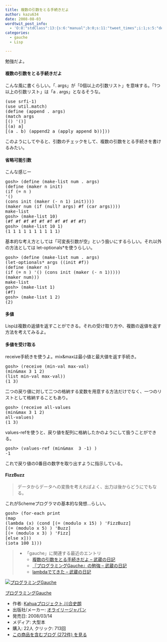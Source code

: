 ```yaml
---
title: 複数の引数をとる手続きだよ
author: kazu634
date: 2008-08-03
wordtwit_post_info:
  - 'O:8:"stdClass":13:{s:6:"manual";b:0;s:11:"tweet_times";i:1;s:5:"delay";i:0;s:7:"enabled";i:1;s:10:"separation";s:2:"60";s:7:"version";s:3:"3.7";s:14:"tweet_template";b:0;s:6:"status";i:2;s:6:"result";a:0:{}s:13:"tweet_counter";i:2;s:13:"tweet_log_ids";a:1:{i:0;i:4185;}s:9:"hash_tags";a:0:{}s:8:"accounts";a:1:{i:0;s:7:"kazu634";}}'
categories:
  - gauche
  - Lisp

---
```

<div class="section">
<p>
    勉強だよ。
</p>
  
<h4>
    複数の引数をとる手続きだよ
</h4>
  
<p>
    こんな風に書くらしい。「. args」が「0個以上の引数リスト」を意味する。「1つ以上の引数リスト」は「a . args」となるそうな。
</p>
  
<pre class="syntax-highlight">
<span class="synSpecial">(</span>use srfi-1<span class="synSpecial">)</span>
<span class="synSpecial">(</span>use util.match<span class="synSpecial">)</span>
<span class="synSpecial">(</span>define <span class="synSpecial">(</span><span class="synStatement">append . </span>args<span class="synSpecial">)</span>
<span class="synSpecial">(</span>match args
[<span class="synSpecial">()</span> <span class="synSpecial">'()</span>]
[<span class="synSpecial">(</span>a<span class="synSpecial">)</span> a]
[<span class="synSpecial">(</span>a<span class="synStatement"> . </span>b<span class="synSpecial">)</span> <span class="synSpecial">(</span>append2 a <span class="synSpecial">(</span><span class="synStatement">apply</span> <span class="synStatement">append</span> b<span class="synSpecial">))</span>]<span class="synSpecial">))</span>
</pre>
  
<p>
    このようにしてやると、引数のチェックをして、複数の引数をとる手続きを書けるみたい。
</p>
  
<h4>
    省略可能引数
</h4>
  
<p>
    こんな感じー
</p>
  
<pre class="syntax-highlight">
gosh&#62; <span class="synSpecial">(</span>define <span class="synSpecial">(</span><span class="synStatement">make-list</span> num<span class="synStatement"> . </span>args<span class="synSpecial">)</span>
<span class="synSpecial">(</span>define <span class="synSpecial">(</span>maker n init<span class="synSpecial">)</span>
<span class="synSpecial">(</span><span class="synStatement">if</span> <span class="synSpecial">(</span><span class="synStatement">=</span> n <span class="synConstant"></span><span class="synSpecial">)</span>
<span class="synSpecial">'()</span>
<span class="synSpecial">(</span><span class="synStatement">cons</span> init <span class="synSpecial">(</span>maker <span class="synSpecial">(</span><span class="synStatement">-</span> n <span class="synConstant">1</span><span class="synSpecial">)</span> init<span class="synSpecial">))))</span>
<span class="synSpecial">(</span>maker num <span class="synSpecial">(</span><span class="synStatement">if</span> <span class="synSpecial">(</span><span class="synStatement">null</span>? args<span class="synSpecial">)</span> #f <span class="synSpecial">(</span><span class="synStatement">car</span> args<span class="synSpecial">))))</span>
<span class="synStatement">make-list</span>
gosh&#62; <span class="synSpecial">(</span><span class="synStatement">make-list</span> <span class="synConstant">10</span><span class="synSpecial">)</span>
<span class="synSpecial">(</span>#f #f #f #f #f #f #f #f #f #f<span class="synSpecial">)</span>
gosh&#62; <span class="synSpecial">(</span><span class="synStatement">make-list</span> <span class="synConstant">10</span> <span class="synConstant">1</span><span class="synSpecial">)</span>
<span class="synSpecial">(</span><span class="synConstant">1</span> <span class="synConstant">1</span> <span class="synConstant">1</span> <span class="synConstant">1</span> <span class="synConstant">1</span> <span class="synConstant">1</span> <span class="synConstant">1</span> <span class="synConstant">1</span> <span class="synConstant">1</span> <span class="synConstant">1</span><span class="synSpecial">)</span>
</pre>
  
<p>
    基本的な考え方としては「可変長引数が空」という扱いにするらしい。それ以外の方法としては let-optionals*を使うらしい。
</p>
  
<pre class="syntax-highlight">
gosh&#62; <span class="synSpecial">(</span>define <span class="synSpecial">(</span><span class="synStatement">make-list</span> num<span class="synStatement"> . </span>args<span class="synSpecial">)</span>
<span class="synSpecial">(</span>let-optionals* args <span class="synSpecial">((</span>init #f<span class="synSpecial">))</span>
<span class="synSpecial">(</span>define <span class="synSpecial">(</span>maker n<span class="synSpecial">)</span>
<span class="synSpecial">(</span><span class="synStatement">if</span> <span class="synSpecial">(</span><span class="synStatement">=</span> n <span class="synConstant"></span><span class="synSpecial">)</span> <span class="synSpecial">'()</span> <span class="synSpecial">(</span><span class="synStatement">cons</span> init <span class="synSpecial">(</span>maker <span class="synSpecial">(</span><span class="synStatement">-</span> n <span class="synConstant">1</span><span class="synSpecial">)))))</span>
<span class="synSpecial">(</span>maker num<span class="synSpecial">)))</span>
<span class="synStatement">make-list</span>
gosh&#62; <span class="synSpecial">(</span><span class="synStatement">make-list</span> <span class="synConstant">1</span><span class="synSpecial">)</span>
<span class="synSpecial">(</span>#f<span class="synSpecial">)</span>
gosh&#62; <span class="synSpecial">(</span><span class="synStatement">make-list</span> <span class="synConstant">1</span> <span class="synConstant">2</span><span class="synSpecial">)</span>
<span class="synSpecial">(</span><span class="synConstant">2</span><span class="synSpecial">)</span>
</pre>
  
<h4>
    多値
</h4>
  
<p>
    Lispは複数の返値を返すことができる。それの受け取り方や、複数の返値を返す方法を考えてみるよ。
</p>
  
<h4>
    多値を受け取る
</h4>
  
<p>
    receive手続きを使うよ。mix&maxは最小値と最大値を返す手続き。
</p>
  
<pre class="syntax-highlight">
gosh&#62; <span class="synSpecial">(</span>receive <span class="synSpecial">(</span>min-val max-val<span class="synSpecial">)</span>
<span class="synSpecial">(</span><span class="synStatement">min</span>&#38;max <span class="synConstant">3</span> <span class="synConstant">1</span> <span class="synConstant">2</span><span class="synSpecial">)</span>
<span class="synSpecial">(</span><span class="synStatement">list</span> min-val max-val<span class="synSpecial">))</span>
<span class="synSpecial">(</span><span class="synConstant">1</span> <span class="synConstant">3</span><span class="synSpecial">)</span>
</pre>
  
<p>
    二つの戻り値に対して二つの格納する変数を用意する方法だけでなく、一つのリストとして格納することもあり。
</p>
  
<pre class="syntax-highlight">
gosh&#62; <span class="synSpecial">(</span>receive all-values
<span class="synSpecial">(</span><span class="synStatement">min</span>&#38;max <span class="synConstant">3</span> <span class="synConstant">1</span> <span class="synConstant">2</span><span class="synSpecial">)</span>
all-values<span class="synSpecial">)</span>
<span class="synSpecial">(</span><span class="synConstant">1</span> <span class="synConstant">3</span><span class="synSpecial">)</span>
</pre>
  
<p>
    values-refを使うと、戻り値を配列に格納したかのようにして扱うことができる。
</p>
  
<pre class="syntax-highlight">
gosh&#62; <span class="synSpecial">(</span>values-ref <span class="synSpecial">(</span><span class="synStatement">min</span>&#38;max <span class="synConstant"></span> <span class="synConstant">3</span> <span class="synConstant">-1</span><span class="synSpecial">)</span> <span class="synConstant"></span><span class="synSpecial">)</span>
<span class="synConstant">-1</span>
</pre>
  
<p>
    これで戻り値の0番目の数字を取り出すように指示している。
</p>
  
<h4>
    FizzBuzz
</h4>
  
<blockquote>
<p>
      データからデータへの変換を考えればよく、出力は後からどうにでもなる。
</p>
</blockquote>
  
<p>
    これがSchemeプログラマの基本的な発想…らしい。
</p>
  
<pre class="syntax-highlight">
gosh&#62; <span class="synSpecial">(</span>for-each <span class="synStatement">print</span>
<span class="synSpecial">(</span><span class="synStatement">map</span>
<span class="synSpecial">(</span><span class="synStatement">lambda</span> <span class="synSpecial">(</span>x<span class="synSpecial">)</span> <span class="synSpecial">(</span><span class="synStatement">cond</span> [<span class="synSpecial">(</span><span class="synStatement">=</span> <span class="synSpecial">(</span>modulo x <span class="synConstant">15</span><span class="synSpecial">)</span> <span class="synConstant"></span><span class="synSpecial">)</span> <span class="synSpecial">'</span><span class="synIdentifier">FizzBuzz]</span>
[<span class="synSpecial">(</span><span class="synStatement">=</span> <span class="synSpecial">(</span>modulo x <span class="synConstant">5</span><span class="synSpecial">)</span> <span class="synConstant"></span><span class="synSpecial">)</span> <span class="synSpecial">'</span><span class="synIdentifier">Buzz]</span>
[<span class="synSpecial">(</span><span class="synStatement">=</span> <span class="synSpecial">(</span>modulo x <span class="synConstant">3</span><span class="synSpecial">)</span> <span class="synConstant"></span><span class="synSpecial">)</span> <span class="synSpecial">'</span><span class="synIdentifier">Fizz]</span>
[else x]<span class="synSpecial">))</span>
<span class="synSpecial">(</span>iota <span class="synConstant">100</span> <span class="synConstant">1</span><span class="synSpecial">)))</span>
</pre>
  
<blockquote>
<ul>
<li>
        「gauche」に関連する最近のエントリ <ul>
<li>
<a href="http://d.hatena.ne.jp/sirocco634/20080803/1217768505" onclick="__gaTracker('send', 'event', 'outbound-article', 'http://d.hatena.ne.jp/sirocco634/20080803/1217768505', ' 複数の引数をとる手続きだよ &#8211; 武蔵の日記');" target="_blank"> 複数の引数をとる手続きだよ &#8211; 武蔵の日記</a>
</li>
<li>
<a href="http://d.hatena.ne.jp/sirocco634/20080802/1217685822" onclick="__gaTracker('send', 'event', 'outbound-article', 'http://d.hatena.ne.jp/sirocco634/20080802/1217685822', ' 『プログラミングGauche』の勉強 &#8211; 武蔵の日記');" target="_blank"> 『プログラミングGauche』の勉強 &#8211; 武蔵の日記</a>
</li>
<li>
<a href="http://d.hatena.ne.jp/sirocco634/20080729/1217342129" onclick="__gaTracker('send', 'event', 'outbound-article', 'http://d.hatena.ne.jp/sirocco634/20080729/1217342129', ' lambdaでてきた &#8211; 武蔵の日記');" target="_blank"> lambdaでてきた &#8211; 武蔵の日記</a>
</li>
</ul>
</li>
</ul>
</blockquote>
  
<div class="hatena-asin-detail">
<a href="http://www.amazon.co.jp/dp/4873113482/?tag=hatena_st1-22&ascsubtag=d-7ibv" onclick="__gaTracker('send', 'event', 'outbound-article', 'http://www.amazon.co.jp/dp/4873113482/?tag=hatena_st1-22&ascsubtag=d-7ibv', '');"><img src="https://images-na.ssl-images-amazon.com/images/I/51Exg14b4uL._SL160_.jpg" class="hatena-asin-detail-image" alt="プログラミングGauche" title="プログラミングGauche" /></a></p> 
    
<div class="hatena-asin-detail-info">
<p class="hatena-asin-detail-title">
<a href="http://www.amazon.co.jp/dp/4873113482/?tag=hatena_st1-22&ascsubtag=d-7ibv" onclick="__gaTracker('send', 'event', 'outbound-article', 'http://www.amazon.co.jp/dp/4873113482/?tag=hatena_st1-22&ascsubtag=d-7ibv', 'プログラミングGauche');">プログラミングGauche</a>
</p>
      
<ul>
<li>
<span class="hatena-asin-detail-label">作者:</span> <a href="http://d.hatena.ne.jp/keyword/Kahua%A5%D7%A5%ED%A5%B8%A5%A7%A5%AF%A5%C8" onclick="__gaTracker('send', 'event', 'outbound-article', 'http://d.hatena.ne.jp/keyword/Kahua%A5%D7%A5%ED%A5%B8%A5%A7%A5%AF%A5%C8', 'Kahuaプロジェクト');" class="keyword">Kahuaプロジェクト</a>,<a href="http://d.hatena.ne.jp/keyword/%C0%EE%B9%E7%BB%CB%CF%AF" onclick="__gaTracker('send', 'event', 'outbound-article', 'http://d.hatena.ne.jp/keyword/%C0%EE%B9%E7%BB%CB%CF%AF', '川合史朗');" class="keyword">川合史朗</a>
</li>
<li>
<span class="hatena-asin-detail-label">出版社/メーカー:</span> <a href="http://d.hatena.ne.jp/keyword/%A5%AA%A5%E9%A5%A4%A5%EA%A1%BC%A5%B8%A5%E3%A5%D1%A5%F3" onclick="__gaTracker('send', 'event', 'outbound-article', 'http://d.hatena.ne.jp/keyword/%A5%AA%A5%E9%A5%A4%A5%EA%A1%BC%A5%B8%A5%E3%A5%D1%A5%F3', 'オライリージャパン');" class="keyword">オライリージャパン</a>
</li>
<li>
<span class="hatena-asin-detail-label">発売日:</span> 2008/03/14
</li>
<li>
<span class="hatena-asin-detail-label">メディア:</span> 大型本
</li>
<li>
<span class="hatena-asin-detail-label">購入</span>: 22人 <span class="hatena-asin-detail-label">クリック</span>: 713回
</li>
<li>
<a href="http://d.hatena.ne.jp/asin/4873113482" onclick="__gaTracker('send', 'event', 'outbound-article', 'http://d.hatena.ne.jp/asin/4873113482', 'この商品を含むブログ (272件) を見る');" target="_blank">この商品を含むブログ (272件) を見る</a>
</li>
</ul>
</div>
    
<div class="hatena-asin-detail-foot">
</div>
</div>
</div>
